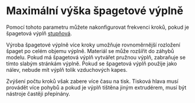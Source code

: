 Maximální výška špagetové výplně
====
Pomocí tohoto parametru můžete nakonfigurovat frekvenci kroků, pokud je špagetová výplň [stupňová](spaghetti_infill_stepped.md).

Výroba špagetové výplně více kroky umožňuje rovnoměrnější rozložení špaget po celém objemu výplně. Materiál se může rozšířit do záhybů modelu. Pokud má špagetová výplň vytvářet pružnou výplň, zabraňuje se tímto slabým stránkám výplně. Pokud se špagetová výplň použije jako nálev, nebude mít výplň tolik vzduchových kapes.

Zvýšení počtu kroků však zabere více času na tisk. Tisková hlava musí provádět více pohybů a pokud je výplň tištěna jiným extrudérem, musí být nástroje častěji přepínány.

